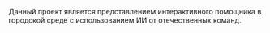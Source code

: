 Данный проект является представлением интерактивного помощника в городской среде с использованием ИИ от отечественных команд.
